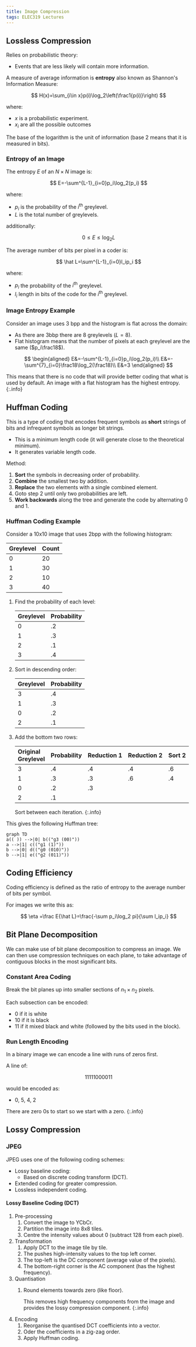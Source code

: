 ```yaml
---
title: Image Compression
tags: ELEC319 Lectures
---
```

## Lossless Compression
Relies on probabilistic theory:

* Events that are less likely will contain more information.

A measure of average information is **entropy** also known as Shannon's Information Measure:

$$
H(x)=\sum_{i\in x}p(i)\log_2\left(\frac1{p(i)}\right)
$$

where:

* $x$ is a probabilistic experiment.
* $x_i$ are all the possible outcomes

The base of the logarithm is the unit of information (base 2 means that it is measured in bits).

### Entropy of an Image
The entropy $E$ of an $N\times N$ image is:

$$
E=-\sum^{L-1}_{i=0}p_i\log_2(p_i)
$$

where:

* $p_i$ is the probability of the $i^\text{th}$ greylevel.
* $L$ is the total number of greylevels.

additionally:

$$
0\leq E\leq \log_2L
$$

The average number of bits per pixel in a coder is:

$$
\hat L=\sum^{L-1}_{i=0}l_ip_i
$$

where:

* $p_i$ the probability of the $i^\text{th}$ greylevel.
* $l_i$ length in bits of the code for the $i^\text{th}$ greylevel.

### Image Entropy Example
Consider an image uses 3 bpp and the histogram is flat across the domain:

* As there are 3bbp there are 8 greylevels ($L=8$).
* Flat histogram means that the number of pixels at each greylevel are the same ($p_i\frac18$).

$$
\begin{aligned}
E&=-\sum^{L-1}_{i=0}p_i\log_2(p_i)\\
E&=-\sum^{7}_{i=0}\frac18\log_2(\frac18)\\
E&=3
\end{aligned}
$$

This means that there is no code that will provide better coding that what is used by default. An image with a flat histogram has the highest entropy.
{:.info}

## Huffman Coding
This is a type of coding that encodes frequent symbols as **short** strings of bits and infrequent symbols as longer bit strings.

* This is a minimum length code (it will generate close to the theoretical minimum).
* It generates variable length code.

Method:

1. **Sort** the symbols in decreasing order of probability.
1. **Combine** the smallest two by addition.
1. **Replace** the two elements with a single combined element.
1. Goto step 2 until only two probabilities are left.
1. **Work backwards** along the tree and generate the code by alternating 0 and 1.

### Huffman Coding Example
Consider a 10x10 image that uses 2bpp with the following histogram:

| Greylevel | Count |
| :-- | :-- |
| 0 | 20 |
| 1 | 30 |
| 2 | 10 | 
| 3 | 40 |

1. Find the probability of each level:

	| Greylevel | Probability |
	| :-- | :-- |
	| 0 | .2 |
	| 1 | .3 |
	| 2 | .1 | 
	| 3 | .4 |

1. Sort in descending order:

	| Greylevel | Probability |
	| :-- | :-- |
	| 3 | .4 |
	| 1 | .3 |
	| 0 | .2 |
	| 2 | .1 | 

1. Add the bottom two rows:

	| Original<br>Greylevel | Probability | Reduction 1 | Reduction 2 | Sort 2 |
	| :-- | :-- | :-- | :-- | :-- |
	| 3 | .4 | .4 | .4 | .6 |
	| 1 | .3 | .3 | .6 | .4 |
	| 0 | .2 | .3 | |
	| 2 | .1 | | |
	
	Sort between each iteration.
	{:.info}
	
This gives the following Huffman tree:

```mermaid
graph TD
a(( )) -->|0| b(("g3 (00)"))
a -->|1| c(("g1 (1)"))
b -->|0| d(("g0 (010)"))
b -->|1| e(("g2 (011)"))
```

## Coding Efficiency
Coding efficiency is defined as the ratio of entropy to the average number of bits per symbol.

For images we write this as:

$$
\eta =\frac E{\hat L}=\frac{-\sum p_i\log_2 pi}{\sum l_ip_i}
$$

## Bit Plane Decomposition
We can make use of bit plane decomposition to compress an image. We can then use compression techniques on each plane, to take advantage of contiguous blocks in the most significant bits.

### Constant Area Coding
Break the bit planes up into smaller sections of $n_1\times n_2$ pixels.

Each subsection can be encoded:

* 0 if it is white
* 10 if it is black
* 11 if it mixed black and white (followed by the bits used in the block).

### Run Length Encoding
In a binary image we can encode a line with runs of zeros first.

A line of:

$$
11111000011
$$

would be encoded as:

* 0, 5, 4, 2

There are zero 0s to start so we start with a zero.
{:.info}

## Lossy Compression
### JPEG
JPEG uses one of the following coding schemes:

* Lossy baseline coding:
	* Based on discrete coding transform (DCT).
* Extended coding for greater compression.
* Lossless independent coding.

#### Lossy Baseline Coding (DCT)

1. Pre-processing
	1. Convert the image to YCbCr.
	1. Partition the image into 8x8 tiles.
	1. Centre the intensity values about 0 (subtract 128 from each pixel).
1. Transformation
	1. Apply DCT to the image tile by tile.
	1. The pushes high-intensity values to the top left corner.
	1. The top-left is the DC component (average value of the pixels).
	1. The bottom-right corner is the AC component (has the highest frequency).
1. Quantisation
	1. Round elements towards zero (like floor).
		
		This removes high frequency components from the image and provides the lossy compression component.
		{:.info}
1. Encoding
	1. Reorganise the quantised DCT coefficients into a vector.
	1. Oder the coefficients in a zig-zag order.
	1. Apply Huffman coding.